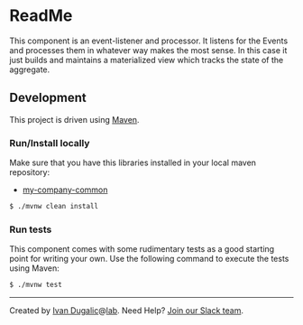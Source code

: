 # ReadMe 

This component is an event-listener and processor. It listens for the Events and processes them in whatever way makes the most sense. In this case it just builds and maintains a materialized view which tracks the state of the aggregate.

## Development

This project is driven using [Maven][mvn].

[mvn]: https://maven.apache.org/

### Run/Install locally
 
Make sure that you have this libraries installed in your local maven repository:

 - [my-company-common](https://github.com/ivans-innovation-lab/my-company-common)

```bash
$ ./mvnw clean install
```

### Run tests

This component comes with some rudimentary tests as a good starting
point for writing your own.  Use the following command to execute the
tests using Maven:

```bash
$ ./mvnw test
```

---
Created by [Ivan Dugalic][idugalic]@[lab][lab].
Need Help?  [Join our Slack team][slack].

[idugalic]: http://idugalic.pro
[lab]: http://lab.idugalic.pro
[slack]: https://join.slack.com/t/idugalic/signup